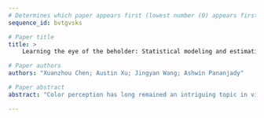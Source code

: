 ```yaml
--- 
# Determines which paper appears first (lowest number (0) appears first)
sequence_id: bvtgvsks

# Paper title 
title: >
	Learning the eye of the beholder: Statistical modeling and estimation for personalized color perception

# Paper authors 
authors: "Xuanzhou Chen; Austin Xu; Jingyan Wang; Ashwin Pananjady"

# Paper abstract 
abstract: "Color perception has long remained an intriguing topic in vision and cognitive science. It is a common practice to classify a person as either "color-normal" or "color-blind", and that there are a few prevalent types. However, empirical evidence has repeatedly suggested that at best, categories for colorblindness only serve as approximations to real manifestations of it. To better understanding individual-level color perception, we propose a color perception model that unifies existing theories for color-normal and color-blind people, which posits a low-dimensional structure in color space according to which any given user distinguishes colors. We design an algorithm to learn this low-dimensional structure from user queries, and prove statistical guarantees on its performance. Taking inspiration from these guarantees, we design a novel data collection paradigm based on perceptual adjustment queries (PAQs) that efficiently infers a user’s color distinguishability profile from a small number of cognitively lightweight responses. In a host of simulations, PAQs offer significant advantages over the de facto method of collecting comparison-based similarity queries."

--- 
```

